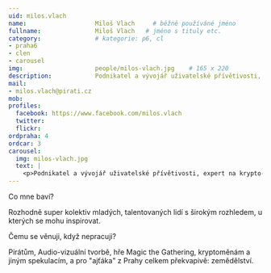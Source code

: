 ```yaml
---
uid: milos.vlach
name:                   Miloš Vlach  	# běžně používáné jméno
fullname: 			    Miloš Vlach   # jméno s tituly etc.
category:               # kategorie: p6, cl
- praha6
- clen
- carousel
img: 		            people/milos-vlach.jpg    # 165 x 220
description: 			Podnikatel a vývojář uživatelské přívětivosti, expert na krypto-měny. # kratký popis, max 160 znaků
mail:
- milos.vlach@pirati.cz
mob: 				
profiles:
  facebook: https://www.facebook.com/milos.vlach
  twitter: 
  flickr: 
ordpraha: 4
ordcar: 3
carousel:
  img: milos-vlach.jpg
  text: |
    <p>Podnikatel a vývojář uživatelské přívětivosti, expert na krypto-měny.</p>
---
```


Co mne baví?

Rozhodně super kolektiv mladých, talentovaných lidí s širokým rozhledem, u kterých se mohu inspirovat.

Čemu se věnuji, když nepracuji? 

Pirátům, Audio-vizuální tvorbě, hře Magic the Gathering, kryptoměnám a jiným spekulacím, a pro "ajťáka" z Prahy celkem překvapivě: zemědělství.
